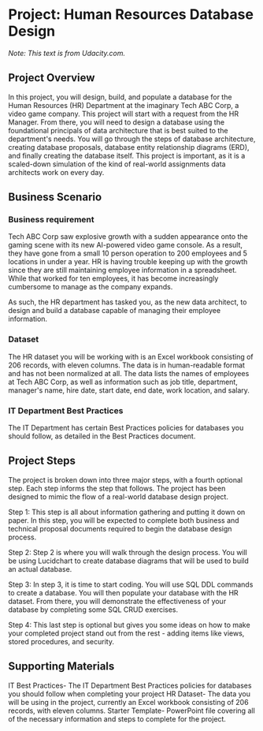 # Project: Human Resources Database Design
*Note: This text is from Udacity.com.*

## Project Overview
In this project, you will design, build, and populate a database for the Human Resources (HR) Department at the imaginary Tech ABC Corp, a video game company. This project will start with a request from the HR Manager. From there, you will need to design a database using the foundational principals of data architecture that is best suited to the department's needs. You will go through the steps of database architecture, creating database proposals, database entity relationship diagrams (ERD), and finally creating the database itself. This project is important, as it is a scaled-down simulation of the kind of real-world assignments data architects work on every day.
  
## Business Scenario
### Business requirement
Tech ABC Corp saw explosive growth with a sudden appearance onto the gaming scene with its new AI-powered video game console. As a result, they have gone from a small 10 person operation to 200 employees and 5 locations in under a year. HR is having trouble keeping up with the growth since they are still maintaining employee information in a spreadsheet. While that worked for ten employees, it has become increasingly cumbersome to manage as the company expands.

As such, the HR department has tasked you, as the new data architect, to design and build a database capable of managing their employee information.

### Dataset
The HR dataset you will be working with is an Excel workbook consisting of 206 records, with eleven columns. The data is in human-readable format and has not been normalized at all. The data lists the names of employees at Tech ABC Corp, as well as information such as job title, department, manager's name, hire date, start date, end date, work location, and salary.

### IT Department Best Practices
The IT Department has certain Best Practices policies for databases you should follow, as detailed in the Best Practices document.

## Project Steps
The project is broken down into three major steps, with a fourth optional step. Each step informs the step that follows. The project has been designed to mimic the flow of a real-world database design project.

Step 1: This step is all about information gathering and putting it down on paper. In this step, you will be expected to complete both business and technical proposal documents required to begin the database design process.

Step 2: Step 2 is where you will walk through the design process. You will be using Lucidchart to create database diagrams that will be used to build an actual database.

Step 3: In step 3, it is time to start coding. You will use SQL DDL commands to create a database. You will then populate your database with the HR dataset. From there, you will demonstrate the effectiveness of your database by completing some SQL CRUD exercises.

Step 4: This last step is optional but gives you some ideas on how to make your completed project stand out from the rest - adding items like views, stored procedures, and security.

## Supporting Materials
IT Best Practices- The IT Department Best Practices policies for databases you should follow when completing your project
HR Dataset- The data you will be using in the project, currently an Excel workbook consisting of 206 records, with eleven columns.
Starter Template- PowerPoint file covering all of the necessary information and steps to complete for the project.
